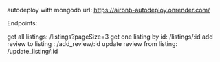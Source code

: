 autodeploy with mongodb url: https://airbnb-autodeploy.onrender.com/


Endpoints:

get all listings: /listings?pageSize=3
get one listing by id: /listings/:id
add review to listing : /add_review/:id
update review from listing: /update_listing/:id
